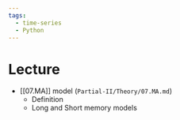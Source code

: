 ```yaml
---
tags:
  - time-series
  - Python
---
```

# Lecture
- [[07.MA]] model (`Partial-II/Theory/07.MA.md`)
	- Definition
	- Long and Short memory models